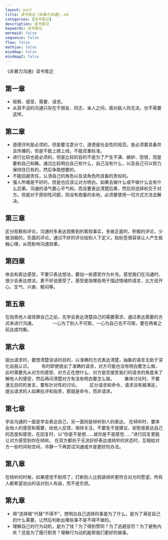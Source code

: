 ```yaml
---
layout: post
title: 读书笔记《非暴力沟通》.md
categories: [读书笔记]
description: 读书笔记
keywords: 读书笔记
mermaid: false
sequence: false
flow: false
mathjax: false
mindmap: false
mindmap2: false
---
```

《非暴力沟通》读书笔记

## 第一章

- 观察、感受、需要、请求。
- 从容不迫的沟通只存在于朋友、同志、亲人之间，面对敌人则无法，也不需要这样。

## 第二章

- 道德评判是必须的，但是要注意分寸。道德是社会性的规范，是必须要具备并且传播的，但是不能上纲上线，不能双重标准。
- 进行比较也是必须的，但是比较的目的不是为了产生不满、嫉妒、怨恨，而是要和自己和解。通过比较明白自己有什么，自己没有什么，以及自己可以努力保持住已有的，然后争取想要的。
- 不能回避责任，认清自己的角色以及该角色所具备的责权利。
- 强人所难是不好的，但是也应该让对方明白，如果去做什么或不做什么会有什么后果。沟通的语气要心平气和，而且要表达清楚后果，然后将选择权交于对方。但是对于原则性问题，则没有商量的余地，必须要使用一切方式方法去解决。

## 第三章

区分观察和评论，沟通时多表达观察到的客观事实，多做正面的，积极的评论，少做消极的，负面的评论。通过不好的评论给别人下定义，贴标签很容易让人产生抵触心理，从而影响沟通效果。

## 第四章

体会和表达感受，不要只表达想法，要加一些感受作为补充。感觉我们在沟通时，很少会表达想法，更不好说感受了。感受是指哪些用于描述情绪的语言，比方说开心、生气、兴奋、郁闷等。

## 第五章

在指责他人或怪罪自己之前，先学会表达清楚自己的需要需求，通过表达需要的方式来进行沟通。　　
　　一心为了别人不可取，一心为自己也不可取，要在两者之前达成均衡。

## 第六章

提出请求时，要想清楚谈话的目的，以准确的方式表达清楚，抽象的语言无助于深化自我认识。
　　有时即使提出了准确的请求，对方可能也没有明白要怎么做，此时需要先从对方的感受、对方正在想什么、对方是否接受我们的请求的角度来了解他人的感受，然后再问清楚对方有没有明白要怎么做。
　　集体讨论时，不要漫无目的的发言，要有针对性的讨论。
　　区分请求和命令，请求没有被满足，提出请求的人如果批评和指责，那就是命令，而非请求。

## 第七章

学会沟通的一面是学会表达自己，另一面则是倾听别人的表达。
在倾听时，要体会他人的感受和需要，给他人反馈，保持关注，不要急于提建议、安慰或表达自己的态度和感受。在回复时，以“你是不是想……或你是不是感觉……”进行回复更能让对方感受到你在倾听。
在双方都处于无法好好表达或倾听的状态时，互相给对方一些时间和空间，冷静一下再尝试沟通或许是更好的办法。

## 第八章
在倾听的时候，如果感觉不耐烦了，打断别人比假装倾听更符合对方的愿望。所有人都希望说出的话对别人有益，而不是负担。


## 第九章
- 用“选择做”代替“不得不”，想明白自己选择的事是为了什么，是为了满足自己的什么需要，让然后判断出哪些事不是不得不做的。
- 理解自己的行为动机，是为了钱？为了得到赞同？为了逃避惩罚？为了避免内疚？还是为了履行职责？理解行为动机能帮我们更好的做事。